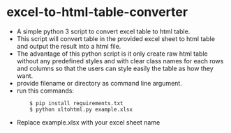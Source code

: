 # excel-to-html-table-converter
+ A simple python 3 script to convert excel table to html table.
+ This script will convert table in the provided excel sheet to html table and output the result into a html file. 
+ The advantage of this python script is it only create raw html table without any predefined styles and with clear class names for each rows and columns so that the users can style easily the table as how they want.   
+ provide filename or directory as command line argument.
+ run this commands:
  ```
      $ pip install requirements.txt
      $ python xltohtml.py example.xlsx
   ```
+ Replace example.xlsx with your excel sheet name   
   
